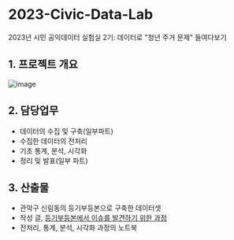 # 2023-Civic-Data-Lab
2023년 시민 공익데이터 실험실 2기: 데이터로 "청년 주거 문제" 들여다보기


## 1. 프로젝트 개요
![image](https://github.com/helperjby/2023-Civic-Data-Lab/assets/69462995/b204d989-3167-433b-8d9d-9ccabf74e55f)



## 2. 담당업무
- 데이터의 수집 및 구축(일부파트)
- 수집한 데이터의 전처리
- 기초 통계, 분석, 시각화
- 정리 및 발표(일부 파트)

## 3. 산출물
- 관악구 신림동의 등기부등본으로 구축한 데이터셋
- 작성 글, [등기부등본에서 이슈를 발견하기 위한 과정](https://mix.campaigns.do/g/datalab2/news/595/1816)
- 전처리, 통계, 분석, 시각화 과정의 노트북
